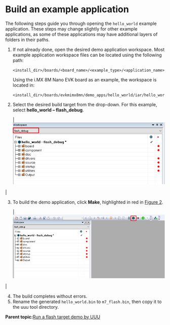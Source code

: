 # Build an example application

The following steps guide you through opening the `hello_world` example application. These steps may change slightly for other example applications, as some of these applications may have additional layers of folders in their paths.

1.  If not already done, open the desired demo application workspace. Most example application workspace files can be located using the following path:

    ```
    <install_dir>/boards/<board_name>/<example_type>/<application_name>/iar
    ```

    Using the i.MX 8M Nano EVK board as an example, the workspace is located in:

    ```
    <install_dir>/boards/evkmimx8mn/demo_apps/hello_world/iar/hello_world.eww
    ```

2.  Select the desired build target from the drop-down. For this example, select **hello\_world – flash\_debug**.

    |![](../images/demo_build_target_selection_8mm.png "Demo build target selection")

|

3.  To build the demo application, click **Make**, highlighted in red in [Figure 2](build_an_example_application_002.md#DEVICEMANAGSER).

    |![](../images/build_the_demo_application_8mm.png "Building the demo application")

|

4.  The build completes without errors.
5.  Rename the generated `hello_world.bin` to `m7_flash.bin`, then copy it to the uuu tool directory.

**Parent topic:**[Run a flash target demo by UUU](../topics/run_a_flash_target_demo_by_uuu.md)

